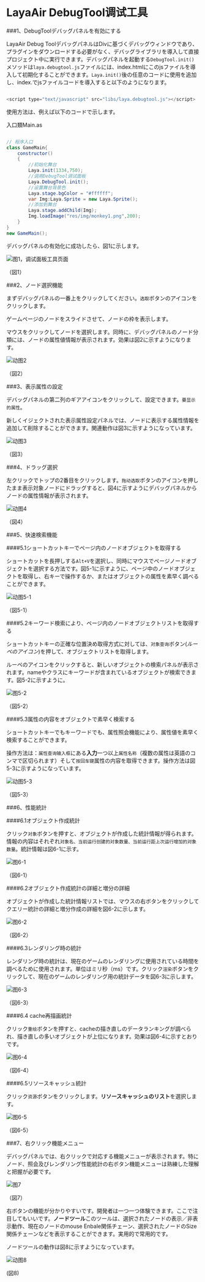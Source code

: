 # LayaAir DebugTool调试工具

###1、DebugToolデバッグパネルを有効にする

LayaAir Debug ToolデバッグパネルはDivに基づくデバッグウィンドウであり、プラグインをダウンロードする必要がなく、デバッグライブラリを導入して直接プロジェクト中に実行できます。デバッグパネルを起動する`DebugTool.init()`メソッドは`laya.debugtool.js`ファイルには、index.htmlにこのjsファイルを導入して初期化することができます。`Laya.init()`後の任意のコードに使用を追加し、index.でjsファイルコードを導入すると以下のようになります。


```javascript

<script type="text/javascript" src="libs/laya.debugtool.js"></script>
```


使用方法は、例えば以下のコードで示します。

入口類Main.as


```java

// 程序入口
class GameMain{
    constructor()
    {
        //初始化舞台
        Laya.init(1334,750);
        //调用DebugTool调试面板
        Laya.DebugTool.init();
        //设置舞台背景色
        Laya.stage.bgColor = "#ffffff";
        var Img:Laya.Sprite = new Laya.Sprite();
        //添加到舞台
        Laya.stage.addChild(Img);
        Img.loadImage("res/img/monkey1.png",200);
    }
}
new GameMain();
```


デバッグパネルの有効化に成功したら、図1に示します。

![图1，调试面板工具页面](img/1.png)  


（図1）



###2、ノード選択機能

まずデバッグパネルの一番上をクリックしてください。`选取`ボタンのアイコンをクリックします。

ゲームページのノードをスライドさせて、ノードの枠を表示します。

マウスをクリックしてノードを選択します。同時に、デバッグパネルのノード分類には、ノードの属性値情報が表示されます。効果は図2に示すようになります。

![动图2](img/2.gif) 


（図2）



###3、表示属性の設定

デバッグパネルの第二列のギアアイコンをクリックして、設定できます。`要显示的属性`。

新しくイジェクトされた表示属性設定パネルでは、ノードに表示する属性情報を追加して削除することができます。関連動作は図3に示すようになっています。

![动图3](img/3.gif)  


（図3）



###4、ドラッグ選択

左クリックでトップの2番目をクリックします。`拖动选取`ボタンのアイコンを押したまま表示対象ノードにドラッグすると、図4に示すようにデバッグパネルからノードの属性情報が表示されます。


![动图4](img/4.gif)  


（図4）



###5、快速検索機能

####5.1ショートカットキーでページ内のノードオブジェクトを取得する

ショートカットを長押しする`Alt+V`を選択し、同時にマウスでページノードオブジェクトを選択する方法です。図5-1に示すように、ページ中のノードオブジェクトを取得し、右キーで操作するか、またはオブジェクトの属性を素早く調べることができます。

![动图5-1](img/5-1.gif)  


（図5-1）

####5.2キーワード検索により、ページ内のノードオブジェクトリストを取得する

ショートカットキーの正確な位置決め取得方式に対しては、`对象查询`ボタン(*ルーペのアイコン*)を押して、オブジェクトリストを取得します。

ルーペのアイコンをクリックすると、新しいオブジェクトの検索パネルが表示されます。nameやクラスにキーワードが含まれているオブジェクトが検索できます。図5-2に示すように。

![图5-2](img/5-2.png) 


（図5-2）

####5.3属性の内容をオブジェクトで素早く検索する

ショートカットキーでもキーワードでも、属性照会機能により、属性値を素早く検索することができます。

操作方法は：`属性查询输入框`にある**入力**一つ以上`属性名称`（複数の属性は英語のコンマで区切られます）そして`按回车键`属性の内容を取得できます。操作方法は図5-3に示すようになっています。

![动图5-3](img/5-3.gif)  


（図5-3）



###6、性能統計

####6.1オブジェクト作成統計

クリック`对象`ボタンを押すと、オブジェクトが作成した統計情報が得られます。情報の内容はそれぞれ`对象名、当前运行创建的对象数量、当前运行距上次运行增加的对象数量`。統計情報は図6-1に示す。

![图6-1](img/6-1.png)   


（図6-1）

####6.2オブジェクト作成統計の詳細と増分の詳細

オブジェクトが作成した統計情報リストでは、マウスの右ボタンをクリックしてクエリー統計の詳細と増分作成の詳細を図6-2に示します。

![图6-2](img/6-2.png)   


（図6-2）

####6.3レンダリング時の統計

レンダリング時の統計は、現在のゲームのレンダリングに使用されている時間を調べるために使用されます。単位はミリ秒（ms）です。クリック`渲染`ボタンをクリックして、現在のゲームのレンダリング用の統計データを図6-3に示します。

![图6-3](img/6-3.png)   


（図6-3）



####6.4 cache再描画統計

クリック`重绘`ボタンを押すと、cacheの描き直しのデータランキングが調べられ、描き直しの多いオブジェクトが上位になります。効果は図6-4に示すとおりです。

![图6-4](img/6-4.png)   


（図6-4）



####6.5リソースキャッシュ統計

クリック`资源`ボタンをクリックします。**リソースキャッシュのリスト**を選択します。

![图6-5](img/6-5.png)   


（図6-5）



###7、右クリック機能メニュー

デバッグパネルでは、右クリックで対応する機能メニューが表示されます。特にノード、照会及びレンダリング性能統計の右ボタン機能メニューは熟練した理解と把握が必要です。

![图7](img/7.png) 


（図7）



右ボタンの機能が分かりやすいです。開発者は一つ一つ体験できます。ここで注目してもいいです。**ノードツール**このツールは、選択されたノードの表示／非表示動作、現在のノードのmouse Enbale関係チェーン、選択されたノードのSize関係チェーンなどを表示することができます。実用的で常用的です。

ノードツールの動作は図8に示すようになっています。

![动图8](img/8.gif)  


(図8)




